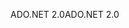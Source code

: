 <span data-ttu-id="ce85b-101">ADO.NET 2.0</span><span class="sxs-lookup"><span data-stu-id="ce85b-101">ADO.NET 2.0</span></span>